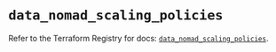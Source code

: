 # `data_nomad_scaling_policies`

Refer to the Terraform Registry for docs: [`data_nomad_scaling_policies`](https://registry.terraform.io/providers/hashicorp/nomad/2.1.1/docs/data-sources/scaling_policies).
